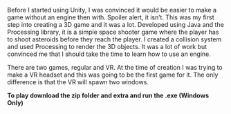 Before I started using Unity, I was convinced it would be easier to make a game without an engine then with. Spoiler alert, it isn’t. This was my first step into creating a 3D game and it was a lot. 
Developed using Java and the Processing library, it is a simple space shooter game where the player has to shoot asteroids before they reach the player. I created a collision system and used Processing to render the 3D objects. 
It was a lot of work but convinced me that I should take the time to learn how to use an engine. 

There are two games, regular and VR. At the time of creation I was trying to make a VR headset and this was going to be the first game for it. 
The only difference is that the VR will spawn two windows. 

**To play download the zip folder and extra and run the .exe (Windows Only)**
